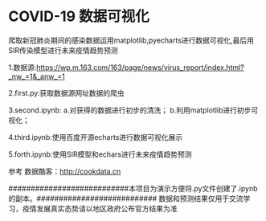 #                               COVID-19 数据可视化
 爬取新冠肺炎期间的感染数据运用matplotlib,pyecharts进行数据可视化,最后用SIR传染模型进行未来疫情趋势预测

1.数据源:https://wp.m.163.com/163/page/news/virus_report/index.html?_nw_=1&_anw_=1

2.first.py:获取数据源网址数据的爬虫

3.second.ipynb:
               a.对获得的数据进行初步的清洗；
               b.利用matplotlib进行初步可视化；
               
4.third.ipynb:使用百度开源echarts进行数据可视化展示

5.forth.ipynb:使用SIR模型和echars进行未来疫情趋势预测

参考
数据酷客：http://cookdata.cn

###########################本项目为演示方便将.py文件创建了.ipynb的副本。###########################
                 数据和预测结果仅用于交流学习，疫情发展真实态势请以地区政府公布官方结果为准


